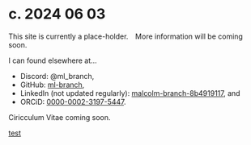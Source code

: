 <h1>
c. 2024 06 03
</h1>

<p>
This site is currently a place-holder.&emsp;More information will be coming soon.&emsp;
</p>

<p>
I can found elsewhere at...&emsp;
<ul>
    <li>Discord: @ml_branch,&emsp;</li>
    <li>GitHub: <a href="https://github.com/ml-branch">ml-branch</a>,&emsp;</li>
    <li>LinkedIn (not updated regularly): <a href="https://www.linkedin.com/in/malcolm-branch-8b4919117/">malcolm-branch-8b4919117</a>, and&emsp;</li>
    <li>ORCiD: <a href="https://orcid.org/0000-0002-3197-5447">0000-0002-3197-5447</a>.&emsp;</li>
</ul>
</p>

<p>
Ciricculum Vitae coming soon.&emsp;

<a href="https://ml-branch.github.io/test.html">test</a>
</p>

